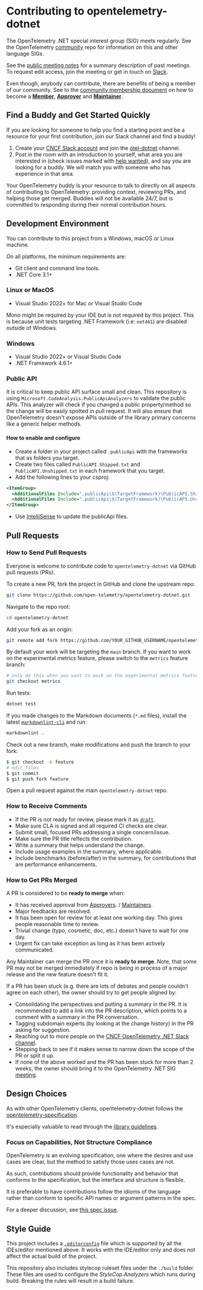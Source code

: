 # Contributing to opentelemetry-dotnet

The OpenTelemetry .NET special interest group (SIG) meets regularly. See the
OpenTelemetry [community](https://github.com/open-telemetry/community#net-sdk)
repo for information on this and other language SIGs.

See the [public meeting
notes](https://docs.google.com/document/d/1yjjD6aBcLxlRazYrawukDgrhZMObwHARJbB9glWdHj8/edit?usp=sharing)
for a summary description of past meetings. To request edit access, join the
meeting or get in touch on
[Slack](https://cloud-native.slack.com/archives/C01N3BC2W7Q).

Even though, anybody can contribute, there are benefits of being a member of our
community. See to the [community membership
document](https://github.com/open-telemetry/community/blob/main/community-membership.md)
on how to become a
[**Member**](https://github.com/open-telemetry/community/blob/main/community-membership.md#member),
[**Approver**](https://github.com/open-telemetry/community/blob/main/community-membership.md#approver)
and
[**Maintainer**](https://github.com/open-telemetry/community/blob/main/community-membership.md#maintainer).

## Find a Buddy and Get Started Quickly

If you are looking for someone to help you find a starting point and be a
resource for your first contribution, join our Slack channel and find a buddy!

1. Create your [CNCF Slack account](http://slack.cncf.io/) and join the
   [otel-dotnet](https://cloud-native.slack.com/archives/C01N3BC2W7Q) channel.
2. Post in the room with an introduction to yourself, what area you are
   interested in (check issues marked with [help
   wanted](https://github.com/open-telemetry/opentelemetry-dotnet/labels/help%20wanted)),
   and say you are looking for a buddy. We will match you with someone who has
   experience in that area.

Your OpenTelemetry buddy is your resource to talk to directly on all aspects of
contributing to OpenTelemetry: providing context, reviewing PRs, and helping
those get merged. Buddies will not be available 24/7, but is committed to
responding during their normal contribution hours.

## Development Environment

You can contribute to this project from a Windows, macOS or Linux machine.

On all platforms, the minimum requirements are:

* Git client and command line tools.
* .NET Core 3.1+

### Linux or MacOS

* Visual Studio 2022+ for Mac or Visual Studio Code

Mono might be required by your IDE but is not required by this project. This is
because unit tests targeting .NET Framework (i.e: `net461`) are disabled outside
of Windows.

### Windows

* Visual Studio 2022+ or Visual Studio Code
* .NET Framework 4.6.1+

### Public API

It is critical to keep public API surface small and clean. This repository is
using `Microsoft.CodeAnalysis.PublicApiAnalyzers` to validate the public APIs.
This analyzer will check if you changed a public property/method so the change
will be easily spotted in pull request. It will also ensure that OpenTelemetry
doesn't expose APIs outside of the library primary concerns like a generic
helper methods.

#### How to enable and configure

* Create a folder in your project called `.publicApi` with the frameworks that
  as folders you target.
* Create two files called `PublicAPI.Shipped.txt` and `PublicAPI.Unshipped.txt`
   in each framework that you target.
* Add the following lines to your csproj:

<!-- markdownlint-disable MD013 -->
```xml
<ItemGroup>
  <AdditionalFiles Include=".publicApi\$(TargetFramework)\PublicAPI.Shipped.txt" />
  <AdditionalFiles Include=".publicApi\$(TargetFramework)\PublicAPI.Unshipped.txt" />
</ItemGroup>
```
<!-- markdownlint-enable MD013 -->

* Use
   [IntelliSense](https://docs.microsoft.com/visualstudio/ide/using-intellisense)
   to update the publicApi files.

## Pull Requests

### How to Send Pull Requests

Everyone is welcome to contribute code to `opentelemetry-dotnet` via GitHub pull
requests (PRs).

To create a new PR, fork the project in GitHub and clone the upstream repo:

```sh
git clone https://github.com/open-telemetry/opentelemetry-dotnet.git
```

Navigate to the repo root:

```sh
cd opentelemetry-dotnet
```

Add your fork as an origin:

```sh
git remote add fork https://github.com/YOUR_GITHUB_USERNAME/opentelemetry-dotnet.git
```

By default your work will be targeting the `main` branch. If you want to work on
the experimental metrics feature, please switch to the `metrics` feature branch:

```sh
# only do this when you want to work on the experimental metrics feature
git checkout metrics
```

Run tests:

```sh
dotnet test
```

If you made changes to the Markdown documents (`*.md` files), install the latest
[`markdownlint-cli`](https://github.com/igorshubovych/markdownlint-cli) and run:

```sh
markdownlint .
```

Check out a new branch, make modifications and push the branch to your fork:

```sh
$ git checkout -b feature
# edit files
$ git commit
$ git push fork feature
```

Open a pull request against the main `opentelemetry-dotnet` repo.

### How to Receive Comments

* If the PR is not ready for review, please mark it as
  [`draft`](https://github.blog/2019-02-14-introducing-draft-pull-requests/).
* Make sure CLA is signed and all required CI checks are clear.
* Submit small, focused PRs addressing a single
  concern/issue.
* Make sure the PR title reflects the contribution.
* Write a summary that helps understand the change.
* Include usage examples in the summary, where applicable.
* Include benchmarks (before/after) in the summary, for contributions that are
  performance enhancements.

### How to Get PRs Merged

A PR is considered to be **ready to merge** when:

* It has received approval from
  [Approvers](https://github.com/open-telemetry/community/blob/main/community-membership.md#approver).
  /
  [Maintainers](https://github.com/open-telemetry/community/blob/main/community-membership.md#maintainer).
* Major feedbacks are resolved.
* It has been open for review for at least one working day. This gives people
  reasonable time to review.
* Trivial change (typo, cosmetic, doc, etc.) doesn't have to wait for one day.
* Urgent fix can take exception as long as it has been actively communicated.

Any Maintainer can merge the PR once it is **ready to merge**. Note, that some
PR may not be merged immediately if repo is being in process of a major release
and the new feature doesn't fit it.

If a PR has been stuck (e.g. there are lots of debates and people couldn't agree
on each other), the owner should try to get people aligned by:

* Consolidating the perspectives and putting a summary in the PR. It is
  recommended to add a link into the PR description, which points to a comment
  with a summary in the PR conversation.
* Tagging subdomain experts (by looking at the change history) in the PR asking
  for suggestion.
* Reaching out to more people on the [CNCF OpenTelemetry .NET Slack
  channel](https://cloud-native.slack.com/archives/C01N3BC2W7Q).
* Stepping back to see if it makes sense to narrow down the scope of the PR or
  split it up.
* If none of the above worked and the PR has been stuck for more than 2 weeks,
  the owner should bring it to the OpenTelemetry .NET SIG
  [meeting](README.md#contributing).

## Design Choices

As with other OpenTelemetry clients, opentelemetry-dotnet follows the
[opentelemetry-specification](https://github.com/open-telemetry/opentelemetry-specification).

It's especially valuable to read through the [library
guidelines](https://github.com/open-telemetry/opentelemetry-specification/blob/main/specification/library-guidelines.md).

### Focus on Capabilities, Not Structure Compliance

OpenTelemetry is an evolving specification, one where the desires and use cases
are clear, but the method to satisfy those uses cases are not.

As such, contributions should provide functionality and behavior that conforms
to the specification, but the interface and structure is flexible.

It is preferable to have contributions follow the idioms of the language rather
than conform to specific API names or argument patterns in the spec.

For a deeper discussion, see [this spec
issue](https://github.com/open-telemetry/opentelemetry-specification/issues/165).

## Style Guide

This project includes a [`.editorconfig`](./.editorconfig) file which is
supported by all the IDEs/editor mentioned above. It works with the IDE/editor
only and does not affect the actual build of the project.

This repository also includes stylecop ruleset files under the `./build` folder.
These files are used to configure the _StyleCop.Analyzers_ which runs during
build. Breaking the rules will result in a build failure.

